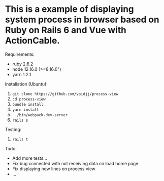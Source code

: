 # This is a example of displaying system process in browser based on Ruby on Rails 6 and Vue with ActionCable.

Requirements:
* ruby 2.6.2
* node 12.16.0 (>=8.16.0")
* yarn 1.2.1

Installation (Ubuntu):
1. ```git clone https://github.com/voidjj/process-view```
2. ``` cd process-view ```
3. ```bundle install```
4. ```yarn install```
5. ``` ./bin/webpack-dev-server```
6.  ```rails s```


Testing:
1. ```rails t```

Todo:
* Add more tests...
* Fix bug connected with not receiving data on load home page
* Fix displaying new lines on process view
* ...
